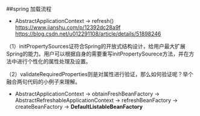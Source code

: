 ##spring 加载流程
- AbstractApplicationContext -> refresh()
https://www.jianshu.com/p/12392dc28a9f
https://blog.csdn.net/u012291108/article/details/51898246

（1）initPropertySources证符合Spring的开放式结构设计，给用户最大扩展Spring的能力。用户可以根据自身的需要重写initPropertySourece方法，并在方法中进行个性化的属性处理及设置。

（2）validateRequiredProperties则是对属性进行验证，那么如何验证呢？举个融合两句代码的小例子来理解。



- AbstractApplicationContext -> obtainFreshBeanFactory
-> AbstractRefreshableApplicationContext -> refreshBeanFactory -> createBeanFactory -> **DefaultListableBeanFactory**